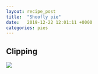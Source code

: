 ```yaml
---
layout: recipe_post
title:  "Shoofly pie"
date:   2019-12-22 12:01:11 +0000
categories: pies
---
```


## Clipping


![](/assets/pies/shoofly-pie.jpg)